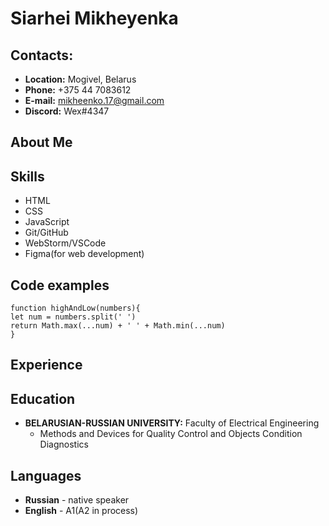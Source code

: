 # Siarhei Mikheyenka

## Contacts:

* **Location:** Mogivel, Belarus
* **Phone:** +375 44 7083612
* **E-mail:** mikheenko.17@gmail.com
* **Discord:** Wex#4347

## About Me


## Skills

* HTML
* CSS
* JavaScript
* Git/GitHub
* WebStorm/VSCode
* Figma(for web development)

## Code examples

```
function highAndLow(numbers){
let num = numbers.split(' ')
return Math.max(...num) + ' ' + Math.min(...num)
}
```
## Experience

## Education

* **BELARUSIAN-RUSSIAN UNIVERSITY:** Faculty of Electrical Engineering
  + Methods and Devices for Quality Control and Objects Condition Diagnostics
  
## Languages

* **Russian** - native speaker
* **English** - A1(A2 in process)

